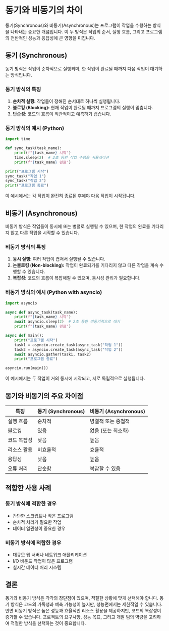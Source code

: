 # 동기와 비동기의 차이

동기(Synchronous)와 비동기(Asynchronous)는 프로그램이 작업을 수행하는 방식을 나타내는 중요한 개념입니다. 이 두 방식은 작업의 순서, 실행 흐름, 그리고 프로그램의 전반적인 성능과 응답성에 큰 영향을 미칩니다.

## 동기 (Synchronous)

동기 방식은 작업이 순차적으로 실행되며, 한 작업이 완료될 때까지 다음 작업이 대기하는 방식입니다.

### 동기 방식의 특징

1. **순차적 실행:** 작업들이 정해진 순서대로 하나씩 실행됩니다.
2. **블로킹 (Blocking):** 현재 작업이 완료될 때까지 프로그램의 실행이 멈춥니다.
3. **단순성:** 코드의 흐름이 직관적이고 예측하기 쉽습니다.

### 동기 방식의 예시 (Python)

```python
import time

def sync_task(task_name):
    print(f"{task_name} 시작")
    time.sleep(2)  # 2초 동안 작업 수행을 시뮬레이션
    print(f"{task_name} 완료")

print("프로그램 시작")
sync_task("작업 1")
sync_task("작업 2")
print("프로그램 종료")
```

이 예시에서는 각 작업이 완전히 종료된 후에야 다음 작업이 시작됩니다.

## 비동기 (Asynchronous)

비동기 방식은 작업들이 동시에 또는 병렬로 실행될 수 있으며, 한 작업의 완료를 기다리지 않고 다른 작업을 시작할 수 있습니다.

### 비동기 방식의 특징

1. **동시 실행:** 여러 작업이 겹쳐서 실행될 수 있습니다.
2. **논블로킹 (Non-blocking):** 작업이 완료되기를 기다리지 않고 다른 작업을 계속 수행할 수 있습니다.
3. **복잡성:** 코드의 흐름이 복잡해질 수 있으며, 동시성 관리가 필요합니다.

### 비동기 방식의 예시 (Python with asyncio)

```python
import asyncio

async def async_task(task_name):
    print(f"{task_name} 시작")
    await asyncio.sleep(2)  # 2초 동안 비동기적으로 대기
    print(f"{task_name} 완료")

async def main():
    print("프로그램 시작")
    task1 = asyncio.create_task(async_task("작업 1"))
    task2 = asyncio.create_task(async_task("작업 2"))
    await asyncio.gather(task1, task2)
    print("프로그램 종료")

asyncio.run(main())
```

이 예시에서는 두 작업이 거의 동시에 시작되고, 서로 독립적으로 실행됩니다.

## 동기와 비동기의 주요 차이점

| 특징 | 동기 (Synchronous) | 비동기 (Asynchronous) |
|------|---------------------|------------------------|
| 실행 흐름 | 순차적 | 병렬적 또는 중첩적 |
| 블로킹 | 있음 | 없음 (또는 최소화) |
| 코드 복잡성 | 낮음 | 높음 |
| 리소스 활용 | 비효율적 | 효율적 |
| 응답성 | 낮음 | 높음 |
| 오류 처리 | 단순함 | 복잡할 수 있음 |

## 적합한 사용 사례

### 동기 방식에 적합한 경우

- 간단한 스크립트나 작은 프로그램
- 순차적 처리가 필요한 작업
- 데이터 일관성이 중요한 경우

### 비동기 방식에 적합한 경우

- 대규모 웹 서버나 네트워크 애플리케이션
- I/O 바운드 작업이 많은 프로그램
- 실시간 데이터 처리 시스템

## 결론

동기와 비동기 방식은 각각의 장단점이 있으며, 적절한 상황에 맞게 선택해야 합니다. 동기 방식은 코드의 가독성과 예측 가능성이 높지만, 성능면에서는 제한적일 수 있습니다. 반면 비동기 방식은 높은 성능과 효율적인 리소스 활용을 제공하지만, 코드의 복잡성이 증가할 수 있습니다. 프로젝트의 요구사항, 성능 목표, 그리고 개발 팀의 역량을 고려하여 적절한 방식을 선택하는 것이 중요합니다.
